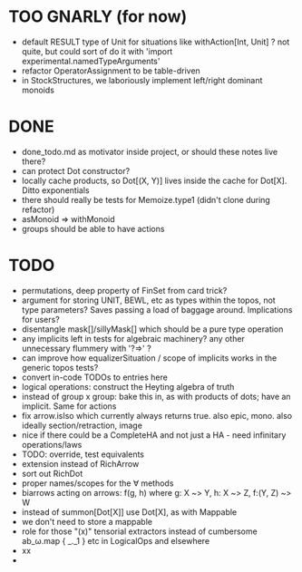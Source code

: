 
# TOO GNARLY (for now)
- default RESULT type of Unit for situations like withAction[Int, Unit] ?
  not quite, but could sort of do it with 'import experimental.namedTypeArguments'
- refactor OperatorAssignment to be table-driven
- in StockStructures, we laboriously implement left/right dominant monoids

# DONE
- done_todo.md as motivator inside project, or should these notes live there?
- can protect Dot constructor?
- locally cache products, so Dot[(X, Y)] lives inside the cache for Dot[X]. Ditto exponentials
- there should really be tests for Memoize.type1 (didn't clone during refactor)
- asMonoid => withMonoid
- groups should be able to have actions

# TODO
- permutations, deep property of FinSet from card trick?
- argument for storing UNIT, BEWL, etc as types within the topos, not type parameters?
  Saves passing a load of baggage around. Implications for users?
- disentangle mask[]/sillyMask[] which should be a pure type operation
- any implicits left in tests for algebraic machinery? any other unnecessary flummery with '?=>' ?
- can improve how equalizerSituation / scope of implicits works in the generic topos tests?
- convert in-code TODOs to entries here
- logical operations: construct the Heyting algebra of truth
- instead of group x group: bake this in, as with products of dots; have an implicit. Same for actions
- fix arrow.isIso which currently always returns true. also epic, mono. also ideally section/retraction, image
- nice if there could be a CompleteHA and not just a HA - need infinitary operations/laws
- TODO: override, test equivalents
- extension instead of RichArrow
- sort out RichDot
- proper names/scopes for the ∀ methods
- biarrows acting on arrows: f(g, h) where g: X ~> Y, h: X ~> Z, f:(Y, Z) ~> W
- instead of summon[Dot[X]] use Dot[X], as with Mappable
- we don't need to store a mappable
- role for those "(x)" tensorial extractors instead of cumbersome ab_ω.map { _._1 } etc in LogicalOps and elsewhere
-   xx 
- 
